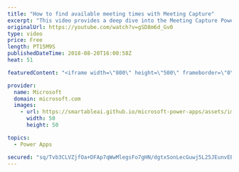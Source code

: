 ```yaml
---
title: "How to find available meeting times with Meeting Capture"
excerpt: "This video provides a deep dive into the Meeting Capture PowerApps sample template. Learn how to find available meeting times for all meeting attendees when building in the Meeting Capture app.  Learn more: https://powerapps.microsoft.com/en-us/blog/capture-meetings-notes-like-a-pro/"
originalUrl: https://youtube.com/watch?v=gSD8m6d_Gv0
type: video
price: Free
length: PT15M9S
publishedDateTime: 2018-08-20T16:00:58Z
heat: 51

featuredContent: "<iframe width=\"800\" height=\"500\" frameborder=\"0\" src=\"https://www.youtube.com/embed/gSD8m6d_Gv0\" allow=\"accelerometer; autoplay; encrypted-media; gyroscope; picture-in-picture\" allowfullscreen></iframe>"

provider:
  name: Microsoft
  domain: microsoft.com
  images:
    - url: https://smartableai.github.io/microsoft-power-apps/assets/images/organizations/microsoft.com-50x50.jpg
      width: 50
      height: 50

topics:
  - Power Apps

secured: "sq/Tvb3CLVZjfOa+DFAp7qWwMlegsFo7gHN/dgtxSonLecGuwj5L25JEunvEBY1EIXeQl3gHKIKSGl9pR93lQ3NVug/ths7Ura5/gPqQaTqhsnB5aSfVfY+F8eBvuYa+JFbTBt4/WkyvKX3lDehKakF4kfqBVxv5BN8YjIf9iwfTnDahnwvp43bK5cB3KZkIF9Fll23H4LnLuRyJSywNL3lyCCiySauxP8ci3Ge9kKGM5vmOb0nPwJq0rYw5kPa53OfmKMe9HUcrwkJULxfX0w2kFWM+tDuJismCCyRoRKV9rYL2TKxk+OfL0ud5mvfy4vqJ0yElWY9QjHTwKp9QcJy3I/6mt3HQdpD6r33oNikhIHlty+rChafJFwInxDjT0hqWn5k9HpELqMDsFba9ew==;R03538dTc5fgmGmiKEMwjA=="
---
```


